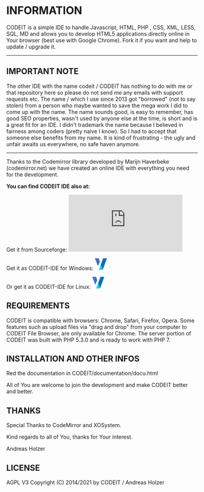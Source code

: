 
# INFORMATION

CODEIT is a simple IDE to handle Javascript, HTML, PHP , CSS, XML, LESS, SQL, MD and allows you to develop HTML5 applications directly online in Your browser (best use with Google Chrome). Fork it if you want and help to update / upgrade it.

---
## IMPORTANT NOTE
The other IDE with the name codeit / CODEIT has nothing to do with me or that repository here so please do not send me any emails with support requests etc. The name / which I use since 2013 got "borrowed" (not to say stolen) from a person who maybe wanted to save the mega work I did to come up with the name. The name sounds good, is easy to remember, has good SEO properties, wasn't used by anyone else at the time, is short and is a great fit for an IDE. I didn't trademark the name because I believed in fairness among coders (pretty naive I know). So I had to accept that someone else benefits from my name. It is kind of frustrating - the ugly and unfair awaits us everywhere, no safe haven anymore.


---
Thanks to the Codemirror library developed by Marijn Haverbeke (codemirror.net)
we have created an online IDE with everything you need for the development.  

**You can find CODEIT IDE also at:**

Get it from Sourceforge:
[![Download CODEIT-IDE](https://sourceforge.net/sflogo.php?type=14&group_id=2678760)](https://sourceforge.net/p/codeit-ide/)

Get it as CODEIT-IDE for Windows:
[![Download CODEIT-IDE for Windows](https://github.com/WebCrew/CODEIT-IDE/blob/master/xonworkslogo.png/)](https://www.onworks.net/de/software/windows/app-codeit-ide)

Or get it as CODEIT-IDE for Linux:
[![Download CODEIT-IDE for Linux](https://github.com/WebCrew/CODEIT-IDE/blob/master/xonworkslogo.png/)](https://www.onworks.net/de/software/linux/app-codeit-ide)


## REQUIREMENTS

CODEIT is compatible with browsers: Chrome, Safari, Firefox, Opera.
Some features such as upload files via "drag and drop" from your computer to CODEIT File Browser, are only available for Chrome. The server portion of CODEIT was built with PHP 5.3.0 and is ready to work with PHP 7. 

## INSTALLATION AND OTHER INFOS

Red the documentation in CODEIT/documentation/docu.html

All of You are welcome to join the development and make CODEIT better and better.


## THANKS

Special Thanks to CodeMirror and XOSystem. 

Kind regards to all of You, thanks for Your interest.

Andreas Holzer


## LICENSE

AGPL V3
Copyright (C) 2014/2021 by CODEIT / Andreas Holzer

